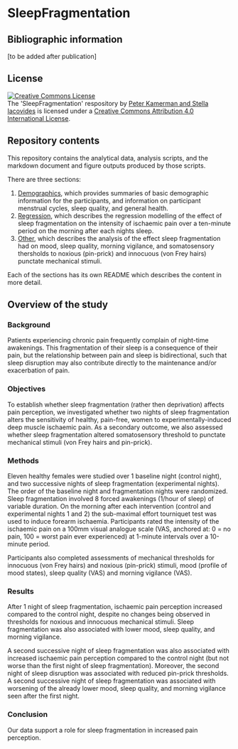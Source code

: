 # SleepFragmentation

## Bibliographic information
[to be added after publication]

## License
<a rel="license" href="http://creativecommons.org/licenses/by/4.0/"><img alt="Creative Commons License" style="border-width:0" src="https://i.creativecommons.org/l/by/4.0/88x31.png" /></a><br /><span xmlns:dct="http://purl.org/dc/terms/" property="dct:title">The 'SleepFragmentation' respository</span> by <a xmlns:cc="http://creativecommons.org/ns#" href="https://github.com/kamermanpr/SleepFragmentation.git" property="cc:attributionName" rel="cc:attributionURL">Peter Kamerman and Stella Iacovides</a> is licensed under a <a rel="license" href="http://creativecommons.org/licenses/by/4.0/">Creative Commons Attribution 4.0 International License</a>.

## Repository contents
This repository contains the analytical data, analysis scripts, and the markdown document and figure outputs produced by those scripts.  

There are three sections:

1. [Demographics](./demographics/), which provides summaries of basic demographic information for the participants, and information on participant menstrual cycles, sleep quality, and general health.   
2. [Regression](./regression/), which describes the regression modelling of the effect of sleep fragmentation on the intensity of ischaemic pain over a ten-minute period on the morning after each nights sleep.  
3. [Other](./other/), which describes the analysis of the effect sleep fragmentation had on mood, sleep quality, morning vigilance, and somatosensory thersholds to noxious (pin-prick) and innocuous (von Frey hairs) punctate mechanical stimuli.

Each of the sections has its own README which describes the content in more detail.

## Overview of the study
### Background
Patients experiencing chronic pain frequently complain of night-time awakenings. This fragmentation of their sleep is a consequence of their pain, but the relationship between pain and sleep is bidirectional, such that sleep disruption may also contribute directly to the maintenance and/or exacerbation of pain. 

### Objectives
To establish whether sleep fragmentation (rather then deprivation) affects pain perception, we investigated whether two nights of sleep fragmentation alters the sensitivity of healthy, pain-free, women to experimentally-induced deep muscle ischaemic pain. As a secondary outcome, we also assessed whether sleep fragmentation altered somatosensory threshold to punctate mechanical stimuli (von Frey hairs and pin-prick).

### Methods
Eleven healthy females were studied over 1 baseline night (control night), and two successive nights of sleep fragmentation (experimental nights). The order of the baseline night and fragmentation nights were randomized. Sleep fragmentation involved 8 forced awakenings (1/hour of sleep) of variable duration. On the morning after each intervention (control and experimental nights 1 and 2) the sub-maximal effort tourniquet test was used to induce forearm ischaemia. Participants rated the intensity of the ischaemic pain on a 100mm visual analogue scale (VAS, anchored at: 0 = no pain, 100 = worst pain ever experienced) at 1-minute intervals over a 10-minute period.   

Participants also completed assessments of mechanical thresholds for innocuous (von Frey hairs) and noxious (pin-prick) stimuli, mood (profile of mood states), sleep quality (VAS) and morning vigilance (VAS). 

### Results
After 1 night of sleep fragmentation, ischaemic pain perception increased compared to the control night, despite no changes being observed in thresholds for noxious and innocuous mechanical stimuli. Sleep fragmentation was also associated with lower mood, sleep quality, and morning vigilance.  

A second successive night of sleep fragmentation was also associated with increased ischaemic pain perception compared to the control night (but not worse than the first night of sleep fragmentation). Moreover, the second night of sleep disruption was associated with reduced pin-prick thresholds. A second successive night of sleep fragmentation was associated with worsening of the already lower mood, sleep quality, and morning vigilance seen after the first night. 

### Conclusion
Our data support a role for sleep fragmentation in increased pain perception. 

